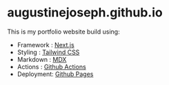 # augustinejoseph.github.io

This is my portfolio website build using:

- Framework : [Next.js](https://nextjs.org/)
- Styling : [Tailwind CSS](https://tailwindcss.com/)
- Markdown : [MDX](https://mdxjs.com/)
- Actions : [Github Actions](https://github.com/features/actions)
- Deployment: [Github Pages](https://pages.github.com/)
